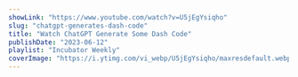 ```yaml
---
showLink: "https://www.youtube.com/watch?v=U5jEgYsiqho"
slug: "chatgpt-generates-dash-code"
title: "Watch ChatGPT Generate Some Dash Code"
publishDate: "2023-06-12"
playlist: "Incubator Weekly"
coverImage: "https://i.ytimg.com/vi_webp/U5jEgYsiqho/maxresdefault.webp"
---
```

